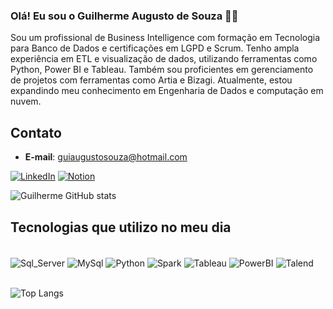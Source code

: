 ### Olá! Eu sou o Guilherme Augusto de Souza 👨‍💻

Sou um profissional de Business Intelligence com formação em Tecnologia para Banco de Dados e certificações em LGPD e Scrum. Tenho ampla experiência em ETL e visualização de dados, utilizando ferramentas como Python, Power BI e Tableau. Também sou proficientes em gerenciamento de projetos com ferramentas como Artia e Bizagi. Atualmente, estou expandindo meu conhecimento em Engenharia de Dados e computação em nuvem.

## Contato

- **E-mail**: guiaugustosouza@hotmail.com

[![LinkedIn](https://img.shields.io/badge/LinkedIn-0077B5?style=for-the-badge&logo=linkedin&logoColor=white)](https://www.linkedin.com/in/guilhermeaugustosouza/)
[![Notion](https://img.shields.io/badge/Notion-000000?style=for-the-badge&logo=notion&logoColor=white)](https://pointy-carver-bdb.notion.site/Dicion-rio-de-dados-dos-fornecedores-74d0bac2f2954108abebe38efacc6f4a?pvs=4)

![Guilherme GitHub stats](https://github-readme-stats.vercel.app/api?username=GuiaugustuS&show_icons=true&theme=radical)

## Tecnologias que utilizo no meu dia

<div style='display: inline_block'></br>
    <img align='center' alt='Sql_Server' src='https://img.shields.io/badge/Microsoft_SQL_Server-CC2927?style=for-the-badge&logo=microsoft-sql-server&logoColor=white'>
    <img align='center' alt='MySql' src='https://img.shields.io/badge/mysql-%2300f.svg?style=for-the-badge&logo=mysql&logoColor=whit'>
    <img align='center' alt='Python' src='https://img.shields.io/badge/python-3670A0?style=for-the-badge&logo=python&logoColor=ffdd54'>
    <img align='center' alt='Spark' src='https://img.shields.io/badge/Apache%20Spark-FDEE21?style=flat-square&logo=apachespark&logoColor=black'>
    <img align='center' alt='Tableau' src='https://img.shields.io/badge/Tableau-E97627?style=for-the-badge&logo=Tableau&logoColor=white'>
    <img align='center' alt='PowerBI' src='https://img.shields.io/badge/power_bi-F2C811?style=for-the-badge&logo=powerbi&logoColor=black'>
    <img align='center' alt='Talend' src='https://img.shields.io/badge/Talend-FF6D70?style=for-the-badge&logo=Talend&logoColor=white'>


</div>
<br/>

![Top Langs](https://github-readme-stats.vercel.app/api/top-langs/?username=GuiaugustuS&hide_progress=true)


